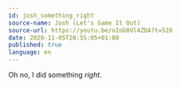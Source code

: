 ```yaml
---
id: josh_something_right
source-name: Josh (Let's Game It Out)
source-url: https://youtu.be/oInD8Vl4ZDA?t=528
date: 2020-11-05T20:55:05+01:00
published: true
language: en
---
```

Oh no, I did something *right*.
